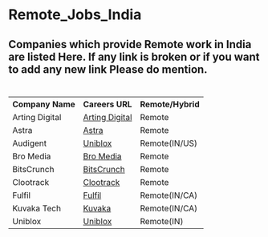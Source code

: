 # Remote_Jobs_India

<!DOCTYPE html>
<html>
<head>
</head>
<body>

<h2>
Companies which provide Remote work in India are listed Here. If any link is broken or if you want to add any new link Please do mention.
<br/>
<br/>
</h2>
<table>
<tr>
<th>Company Name</th>
<th>Careers URL</th>
<th>Remote/Hybrid</th>
</tr>
<tr>
<td>Arting Digital</td>
<td><a href = "https://artingdigital.zohorecruit.in/jobs/Careers">Arting Digital</a></td>
<td>Remote</td>
</tr>
<tr>
<td>Astra</td>
<td><a href = "https://www.getastra.com/team-and-culture">Astra</a></td>
<td>Remote</td>
</tr>
<tr>
<td>Audigent</td>
<td><a href = "https://audigent.com/careers/">Uniblox</a></td>
<td>Remote(IN/US)</td>
</tr>
<tr>
<td>Bro Media</td>
<td><a href = "https://www.bro-media.net/">Bro Media</a></td>
<td>Remote</td>
</tr>
<tr>
<td>BitsCrunch</td>
<td><a href = "https://bitscrunch.com/careers">BitsCrunch</a></td>
<td>Remote</td>
</tr>
<tr>
<td>Clootrack</td>
<td><a href = "https://www.clootrack.com/careers">Clootrack</a></td>
<td>Remote</td>
</tr>
<tr>
<td>Fulfil</td>
<td><a href = "https://jobs.fulfil.io/">Fulfil</a></td>
<td>Remote(IN/CA)</td>
</tr>
<tr>
<td>Kuvaka Tech</td>
<td><a href = "www.kuvaka.io/">Kuvaka</a></td>
<td>Remote(IN/CA)</td>
</tr>
<tr>
<td>Uniblox</td>
<td><a href = "https://wellfound.com/company/uniblox/jobs">Uniblox</a></td>
<td>Remote(IN)</td>
</tr>
</table>
</body>
</html>